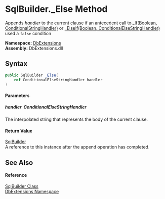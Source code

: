 SqlBuilder._Else Method
=======================
Appends *handler* to the current clause if an antecedent call to [_If(Boolean, ConditionalStringHandler)][1] or [_ElseIf(Boolean, ConditionalElseStringHandler)][2] used a `false` condition
  
**Namespace:** [DbExtensions][3]  
**Assembly:** DbExtensions.dll

Syntax
------

```csharp
public SqlBuilder _Else(
	ref ConditionalElseStringHandler handler
)
```

#### Parameters

##### *handler*  ConditionalElseStringHandler
The interpolated string that represents the body of the current clause.

#### Return Value
[SqlBuilder][4]  
A reference to this instance after the append operation has completed.

See Also
--------

#### Reference
[SqlBuilder Class][4]  
[DbExtensions Namespace][3]  

[1]: _If.md
[2]: _ElseIf.md
[3]: ../README.md
[4]: README.md